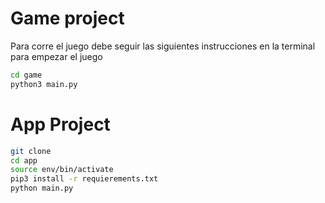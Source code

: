 # Game project

Para corre el juego debe seguir las siguientes instrucciones en la terminal para empezar el juego 

```sh
cd game
python3 main.py
```

# App Project
```sh
git clone
cd app
source env/bin/activate
pip3 install -r requierements.txt
python main.py
```